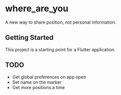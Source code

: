 # where_are_you

A new way to share position, not personal information.

## Getting Started

This project is a starting point for a Flutter application.

## TODO
- Get global preferences on app open
- Set name on the marker
- Get more positions a time
